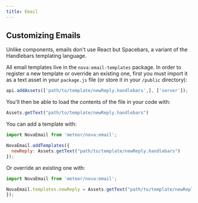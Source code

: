 ```yaml
---
title: Email
---
```


<h2 id="customizing-emails">Customizing Emails</h2>

Unlike components, emails don't use React but Spacebars, a variant of the Handlebars templating language.

All email templates live in the `nova:email-templates` package. In order to register a new template or override an existing one, first you must import it as a text asset in your `package.js` file (or store it in your `/public` directory):

```js
api.addAssets(['path/to/template/newReply.handlebars',], ['server']);
```

You'll then be able to load the contents of the file in your code with:

```js
Assets.getText("path/to/template/newReply.handlebars")
```

You can add a template with:

```js
import NovaEmail from 'meteor/nova:email';

NovaEmail.addTemplates({
  newReply: Assets.getText("path/to/template/newReply.handlebars")
});
```

Or override an existing one with:

```js
import NovaEmail from 'meteor/nova:email';

NovaEmail.templates.newReply = Assets.getText("path/to/template/newReply.handlebars");
});
```
